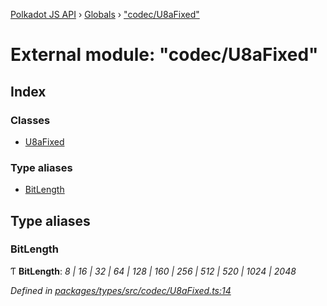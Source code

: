 [Polkadot JS API](../README.md) › [Globals](../globals.md) › ["codec/U8aFixed"](_codec_u8afixed_.md)

# External module: "codec/U8aFixed"

## Index

### Classes

* [U8aFixed](../classes/_codec_u8afixed_.u8afixed.md)

### Type aliases

* [BitLength](_codec_u8afixed_.md#bitlength)

## Type aliases

###  BitLength

Ƭ **BitLength**: *8 | 16 | 32 | 64 | 128 | 160 | 256 | 512 | 520 | 1024 | 2048*

*Defined in [packages/types/src/codec/U8aFixed.ts:14](https://github.com/polkadot-js/api/blob/aaff64404a/packages/types/src/codec/U8aFixed.ts#L14)*
